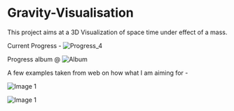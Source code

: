 # Gravity-Visualisation

This project aims at a 3D Visualization of space time under effect of a mass.

Current Progress - 
![Progress_4](https://i.imgur.com/DuSjxgZ.png)

Progress album @ ![Album](https://imgur.com/a/LH5veKq#e62CK2q)

A few examples taken from web on how what I am aiming for -

 ![Image 1](https://i.stack.imgur.com/PFbZZ.jpg)


 ![Image 1](https://i0.wp.com/www.thephysicsmill.com/blog/wp-content/uploads/fig1b.png)
